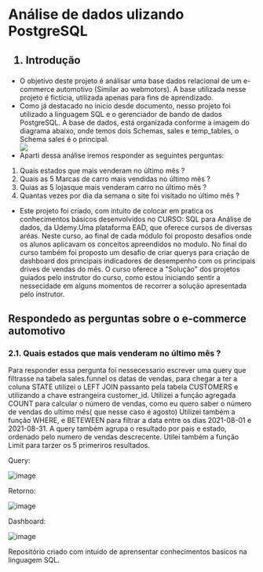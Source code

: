 <h1>Análise de dados ulizando PostgreSQL</h1>

<h2><ol><li>Introdução</li></ol></h2>

<ul>
<li>O objetivo deste projeto é análisar uma base dados relacional de um e-commerce automotivo (Similar ao webmotors). A base utilizada nesse projeto é fictícia, utilizada apenas para fins de aprendizado.</li>

<li>Como já destacado no inicío desde documento, nesso projeto foi utilizado a linguagem SQL e o gerenciador de bando de dados PostgreSQL. A base de dados, está organizada conforme a imagem do diagrama abaixo, onde temos dois Schemas, sales e temp_tables,  o Schema sales é o principal.</li>


<img src="https://user-images.githubusercontent.com/73189777/173167367-02b1efda-0597-40e4-9826-b10f326859d2.png">

  <li>Aparti dessa análise iremos responder as seguintes perguntas:</li>
  
  
</ul>
<ol start = "1">
    <li>Quais estados que mais venderam no último mês ?</li>
    <li>Quais as 5 Marcas de carro mais vendidas no último mês ?</li>
    <li>Quias as 5 lojasque mais venderam carro no último mês ?</li>
    <li>Quantas vezes por dia da semana o site foi visitado no último mês ?</li>
  </ol>

<ul>
  <li>Este projeto foi criado, com intuito de colocar em pratica os conhecimentos básicos desenvolvidos no CURSO: SQL para Análise de dados, da Udemy.Uma plataforma EAD, que oferece cursos de diversas aréas. Neste curso, ao final de cada módulo foi proposto desafios onde os alunos aplicavam os conceitos apreendidos no modulo. No final do curso também foi proposto um desafio de criar querys para criação de dashboard dos principais indicadores de desempenho com os principais drives de vendas do mês. O curso oferece a "Solução" dos projetos guiados pelo instrutor do curso, como estou iniciando sentir a nessecidade em alguns momentos de recorrer a solução apresentada pelo instrutor.  </li>
</ul>
<h2> Respondedo as perguntas sobre o e-commerce automotivo</h2>

<h3>2.1. Quais estados que mais venderam no último mês ?</h3>

<p>Para responder essa pergunta foi nessecessario escrever uma query que filtrasse na tabela sales.funnel os datas de vendas, para chegar a ter a coluna STATE utilizei o LEFT JOIN passanto pela tabela CUSTOMERS e utilizando a chave estrangeira customer_id. Utilizei a função agregada COUNT para calcular o número de vendas, como eu quero saber o número de vendas do ultimo mês( que nesse caso é agosto)
Utilizei também a função WHERE, e BETEWEEN para filtrar a data entre os dias 2021-08-01 e 2021-08-31. A query também agrupa o resultado por pais e estado, ordenado pelo numero de vendas descrecente. Utilei também a função Limit para tarzer os 5 primeriros resultados.</p>

Query:

![image](https://user-images.githubusercontent.com/73189777/173209930-22da9d38-d699-4e93-8a21-02a906f8c090.png)

Retorno:

![image](https://user-images.githubusercontent.com/73189777/173210052-2351a20a-64ad-4ccb-b164-7110941ec842.png)


Dashboard:

![image](https://user-images.githubusercontent.com/73189777/173210045-3a239fd1-7ba4-4fa3-9c64-d2bd55fb246a.png)




Repositório criado com intuido de aprensentar conhecimentos basicos na linguagem SQL. 
